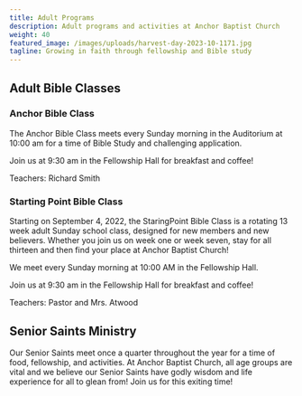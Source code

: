 ```yaml
---
title: Adult Programs
description: Adult programs and activities at Anchor Baptist Church
weight: 40
featured_image: /images/uploads/harvest-day-2023-10-1171.jpg
tagline: Growing in faith through fellowship and Bible study
---
```


## Adult Bible Classes

### Anchor Bible Class

The Anchor Bible Class meets every Sunday morning in the Auditorium at 10:00 am for a time of Bible Study and challenging application.

Join us at 9:30 am in the Fellowship Hall for breakfast and coffee!

Teachers: Richard Smith

### Starting Point Bible Class

Starting on September 4, 2022, the StaringPoint Bible Class is a rotating 13 week adult Sunday school class, designed for new members and new believers. Whether you join us on week one or week seven, stay for all thirteen and then find your place at Anchor Baptist Church!

We meet every Sunday morning at 10:00 AM in the Fellowship Hall.

Join us at 9:30 am in the Fellowship Hall for breakfast and coffee!

Teachers: Pastor and Mrs. Atwood

## Senior Saints Ministry

Our Senior Saints meet once a quarter throughout the year for a time of food, fellowship, and activities. At Anchor Baptist Church, all age groups are vital and we believe our Senior Saints have godly wisdom and life experience for all to glean from! Join us for this exiting time!
